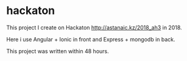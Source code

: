 # hackaton

This project I create on Hackaton http://astanaic.kz/2018_ah3 in 2018.

Here i use Angular + Ionic in front and Express + mongodb in back. 

This project was written within 48 hours.
